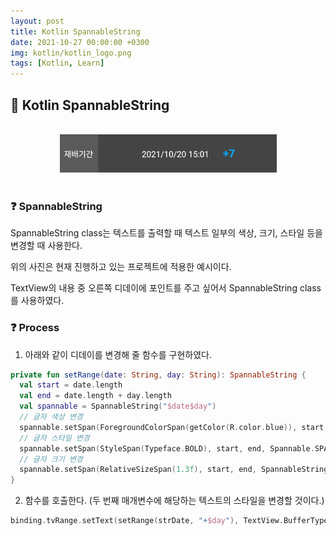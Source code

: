 ```yaml
---
layout: post
title: Kotlin SpannableString
date: 2021-10-27 00:00:00 +0300
img: kotlin/kotlin_logo.png
tags: [Kotlin, Learn]
---
```


## 💙️ Kotlin SpannableString

<br>
<center><img src="/assets/img/kotlin/kotlin_spannableString.png" alt="Drawing"/></center>
<br>

### ❓ SpannableString

SpannableString class는 텍스트를 출력할 때 텍스트 일부의 색상, 크기, 스타일 등을 변경할 때 사용한다.

위의 사진은 현재 진행하고 있는 프로젝트에 적용한 예시이다.

TextView의 내용 중 오른쪽 디데이에 포인트를 주고 싶어서 SpannableString class를 사용하였다.


### ❓ Process

1. 아래와 같이 디데이를 변경해 줄 함수를 구현하였다.

``` kotlin
private fun setRange(date: String, day: String): SpannableString {
  val start = date.length
  val end = date.length + day.length
  val spannable = SpannableString("$date$day")
  // 글자 색상 변경
  spannable.setSpan(ForegroundColorSpan(getColor(R.color.blue)), start, end, Spannable.SPAN_EXCLUSIVE_EXCLUSIVE)
  // 글자 스타일 변경
  spannable.setSpan(StyleSpan(Typeface.BOLD), start, end, Spannable.SPAN_EXCLUSIVE_EXCLUSIVE);
  // 글자 크기 변경
  spannable.setSpan(RelativeSizeSpan(1.3f), start, end, SpannableString.SPAN_EXCLUSIVE_EXCLUSIVE);
}
```

2. 함수를 호출한다. (두 번째 매개변수에 해당하는 텍스트의 스타일을 변경할 것이다.)
``` kotlin
binding.tvRange.setText(setRange(strDate, "+$day"), TextView.BufferType.SPANNABLE)
```

